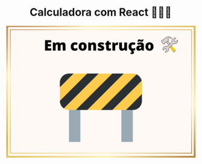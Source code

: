 <h1 align="center"> Calculadora com React 👩🏽‍💻 </h1>



<p align="center">
 <img width="600" src="./em-construcao.png">
</p>
